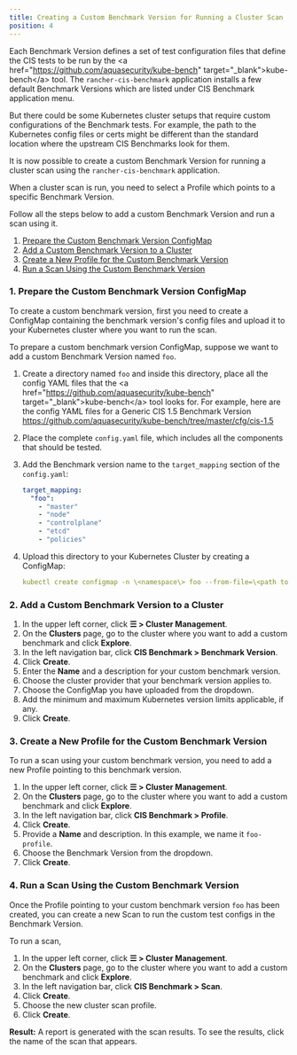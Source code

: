 ```yaml
---
title: Creating a Custom Benchmark Version for Running a Cluster Scan
position: 4
---
```


Each Benchmark Version defines a set of test configuration files that define the CIS tests to be run by the \<a href="https://github.com/aquasecurity/kube-bench" target="_blank"\>kube-bench\</a\> tool.
The `rancher-cis-benchmark` application installs a few default Benchmark Versions which are listed under CIS Benchmark application menu.
 
But there could be some Kubernetes cluster setups that require custom configurations of the Benchmark tests. For example, the path to the Kubernetes config files or certs might be different than the standard location where the upstream CIS Benchmarks look for them.

It is now possible to create a custom Benchmark Version for running a cluster scan using the `rancher-cis-benchmark` application.

When a cluster scan is run, you need to select a Profile which points to a specific Benchmark Version. 

Follow all the steps below to add a custom Benchmark Version and run a scan using it.

1. [Prepare the Custom Benchmark Version ConfigMap](#1-prepare-the-custom-benchmark-version-configmap)
2. [Add a Custom Benchmark Version to a Cluster](#2-add-a-custom-benchmark-version-to-a-cluster)
3. [Create a New Profile for the Custom Benchmark Version](#3-create-a-new-profile-for-the-custom-benchmark-version)
4. [Run a Scan Using the Custom Benchmark Version](#4-run-a-scan-using-the-custom-benchmark-version)

### 1. Prepare the Custom Benchmark Version ConfigMap

To create a custom benchmark version, first you need to create a ConfigMap containing the benchmark version's config files and upload it to your Kubernetes cluster where you want to run the scan.

To prepare a custom benchmark version ConfigMap, suppose we want to add a custom Benchmark Version named `foo`.

1. Create a directory named `foo` and inside this directory, place all the config YAML files that the \<a href="https://github.com/aquasecurity/kube-bench" target="_blank"\>kube-bench\</a\> tool looks for. For example, here are the config YAML files for a Generic CIS 1.5 Benchmark Version https://github.com/aquasecurity/kube-bench/tree/master/cfg/cis-1.5
1. Place the complete `config.yaml` file, which includes all the components that should be tested. 
1. Add the Benchmark version name to the `target_mapping` section of the `config.yaml`:

    ```yaml
    target_mapping:
      "foo":
        - "master"
        - "node"
        - "controlplane"
        - "etcd"
        - "policies"
    ```
1. Upload this directory to your Kubernetes Cluster by creating a ConfigMap:

    ```yaml
    kubectl create configmap -n \<namespace\> foo --from-file=\<path to directory foo\>
    ```

### 2. Add a Custom Benchmark Version to a Cluster

1. In the upper left corner, click **☰ \> Cluster Management**.
1. On the **Clusters** page, go to the cluster where you want to add a custom benchmark and click **Explore**.
1. In the left navigation bar, click **CIS Benchmark \> Benchmark Version**.
1. Click **Create**.
1. Enter the **Name** and a description for your custom benchmark version.
1. Choose the cluster provider that your benchmark version applies to.
1. Choose the ConfigMap you have uploaded from the dropdown.
1. Add the minimum and maximum Kubernetes version limits applicable, if any.
1. Click **Create**.

### 3. Create a New Profile for the Custom Benchmark Version

To run a scan using your custom benchmark version, you need to add a new Profile pointing to this benchmark version.

1. In the upper left corner, click **☰ \> Cluster Management**.
1. On the **Clusters** page, go to the cluster where you want to add a custom benchmark and click **Explore**.
1. In the left navigation bar, click **CIS Benchmark \> Profile**.
1. Click **Create**.
1. Provide a **Name** and description. In this example, we name it `foo-profile`.
1. Choose the Benchmark Version from the dropdown.
1. Click **Create**.

### 4. Run a Scan Using the Custom Benchmark Version

Once the Profile pointing to your custom benchmark version `foo` has been created, you can create a new Scan to run the custom test configs in the Benchmark Version.

To run a scan,

1. In the upper left corner, click **☰ \> Cluster Management**.
1. On the **Clusters** page, go to the cluster where you want to add a custom benchmark and click **Explore**.
1. In the left navigation bar, click **CIS Benchmark \> Scan**.
1. Click **Create**.
1. Choose the new cluster scan profile.
1. Click **Create**.

**Result:** A report is generated with the scan results. To see the results, click the name of the scan that appears.
